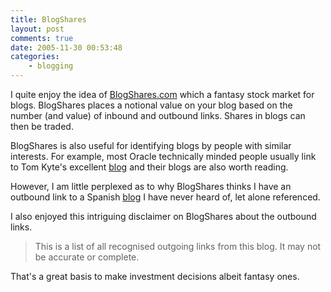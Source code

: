 ```yaml
---
title: BlogShares
layout: post
comments: true
date: 2005-11-30 00:53:48
categories:
    - blogging
---
```

I quite enjoy the idea of [BlogShares.com](http://blogshares.com/)
which a fantasy stock market for blogs. BlogShares places a notional
value on your blog based on the number (and value) of inbound and
outbound links.  Shares in blogs can then be traded.

BlogShares is also useful for identifying blogs by people with similar
interests. For example, most Oracle technically minded people usually
link to Tom Kyte's excellent [blog](http://tkyte.blogspot.com/) and
their blogs are also worth reading.

However, I am little perplexed as to why BlogShares thinks I have an
outbound link to a Spanish [blog](http://www.lamateporunyogur.net/) I
have never heard of, let alone referenced.

I also enjoyed this intriguing disclaimer on BlogShares about the
outbound links.

> This is a list of all recognised outgoing links from this blog. It
> may not be accurate or complete.

That's a great basis to make investment decisions albeit fantasy ones.
